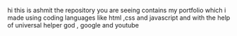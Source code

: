 hi this is ashmit the repository you are seeing contains my portfolio which i made using coding languages like html ,css and javascript and with the help of universal helper god , google and youtube
